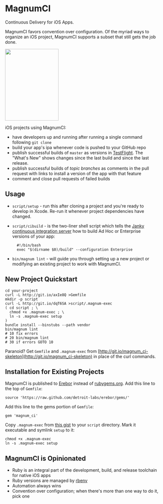 MagnumCI
========

Continuous Delivery for iOS Apps.

MagnumCI favors convention over configuration. Of the myriad ways to organize an iOS project, MagnumCI supports a subset that still gets the job done.

<a href="http://dsharp.typepad.com/dsharp/2008/07/magnum-ci.html"><img src="http://dsharp.typepad.com/.a/6a00e54eeecc2f883400e553d59aa78834-350wi" width=175 height=234></a>

iOS projects using MagnumCI:

* have developers up and running after running a single command following `git clone`
* build your app's ipa whenever code is pushed to your GitHub repo
* publish successful builds of `master` as versions in [TestFlight](https://testflightapp.com/). The "What's New" shows changes since the last build and since the last release.
* publish successful builds of *topic branches* as comments in the pull request with links to install a version of the app with that feature
* comment and close pull requests of failed builds

Usage
-----

* `script/setup` - run this after cloning a project and you're ready to develop in Xcode. Re-run it whenever project dependencies have changed.

* `script/cibuild` - is the two-liner shell script which tells the [Janky continuous integration server](https://github.com/github/janky) how to build Ad Hoc or Enterprise versions of your app:

        #!/bin/bash
        exec "$(dirname $0)/build" --configuration Enterprise

* `bin/magnum lint` - will guide you through setting up a new project or modifying an existing project to work with MagnumCI.


New Project Quickstart
----------------------

    cd your-project
    curl -L http://git.io/axIe8Q >Gemfile
    mkdir -p script
    curl -L http://git.io/dqT6SA >script/.magnum-exec
    ( cd script ; \
      chmod +x .magnum-exec ; \
      ln -s .magnum-exec setup
    )
    bundle install --binstubs --path vendor
    bin/magnum lint
    # 10 fix errors
    # 20 bin/magnum lint
    # 30 if errors GOTO 10

Paranoid? Get `Gemfile` and `.magnum-exec` from [http://git.io/magnum_ci-skeleton](http://git.io/magnum_ci-skeleton) in place of the curl commands.

Installation for Existing Projects
----------------------------------

MagnumCI is published to [Erebor](https://github.com/detroit-labs/erebor) instead of [rubygems.org](http://rubygems.org). Add this line to the top of `Gemfile`:

    source 'https://raw.github.com/detroit-labs/erebor/gems/'

Add this line to the gems portion of `Gemfile`:

    gem 'magnum_ci'

Copy `.magnum-exec` from [this gist](http://git.io/magnum_ci-skeleton) to your `script`
directory. Mark it executable and symlink `setup` to it:

    chmod +x .magnum-exec
    ln -s .magnum-exec setup 

MagnumCI is Opinionated
-----------------------

* Ruby is an integral part of the development, build, and
  release toolchain for native iOS apps
* Ruby versions are managed by [rbenv](https://github.com/sstephenson/rbenv)
* Automation always wins
* Convention over configuration; when there's more than one way to do it, pick one